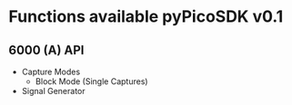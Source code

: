 # Functions available pyPicoSDK v0.1
## 6000 (A) API
- Capture Modes 
    - Block Mode (Single Captures)
- Signal Generator

